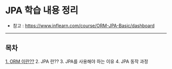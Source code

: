 # JPA 학습 내용 정리
- 참고 : https://www.inflearn.com/course/ORM-JPA-Basic/dashboard
-----



## 목차
[1. ORM 이란??](#JPA/JPA)
2. JPA 란??
3. JPA를 사용해야 하는 이유
4. JPA 동작 과정


